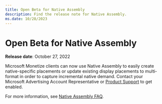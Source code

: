 ```yaml
---
title: Open Beta for Native Assembly
description: Find the release note for Native Assembly.
ms.date: 10/28/2023
---
```


# Open Beta for Native Assembly

**Release date**: October 27, 2022

Microsoft Monetize clients can now use Native Assembly to easily create native-specific placements or update existing display placements to multi-format in order to capture incremental native demand. Contact your Microsoft Advertising Account Representative or [Product Support](https://help.xandr.com/) to get enabled.

For more information, see [Native Assembly FAQ](native-assembly-faq.md).
